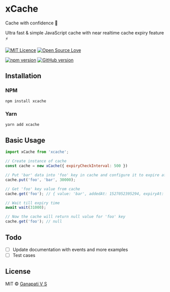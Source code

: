 # xCache

Cache with confidence 🎉

Ultra fast & simple JavaScript cache with near realtime cache expiry feature ⚡

[![MIT Licence](https://badges.frapsoft.com/os/mit/mit.svg?v=103)](https://opensource.org/licenses/mit-license.php)
[![Open Source Love](https://badges.frapsoft.com/os/v2/open-source.svg?v=103)](https://github.com/ganapativs/xCache/)

[![npm version](https://badge.fury.io/js/xcache.svg)](https://badge.fury.io/js/xcache)
[![GitHub version](https://badge.fury.io/gh/ganapativs%2FxCache.svg)](https://badge.fury.io/gh/ganapativs%2FxCache)

## Installation

### NPM

```sh
npm install xcache
```

### Yarn

```sh
yarn add xcache
```

## Basic Usage

```javascript
import xCache from 'xcache';

// Create instance of cache
const cache = new xCache({ expiryCheckInterval: 500 })

// Put 'bar' data into 'foo' key in cache and configure it to expire after 30s
cache.put('foo', 'bar', 30000);

// Get 'foo' key value from cache
cache.get('foo'); // { value: 'bar', addedAt: 1527052395294, expiryAt: 1527052425294 }

// Wait till expiry time
await wait(31000);

// Now the cache will return null value for 'foo' key
cache.get('foo'); // null

```

## Todo

- [ ] Update documentation with events and more examples
- [ ] Test cases

## License

MIT © [Ganapati V S](http://meetguns.com)
